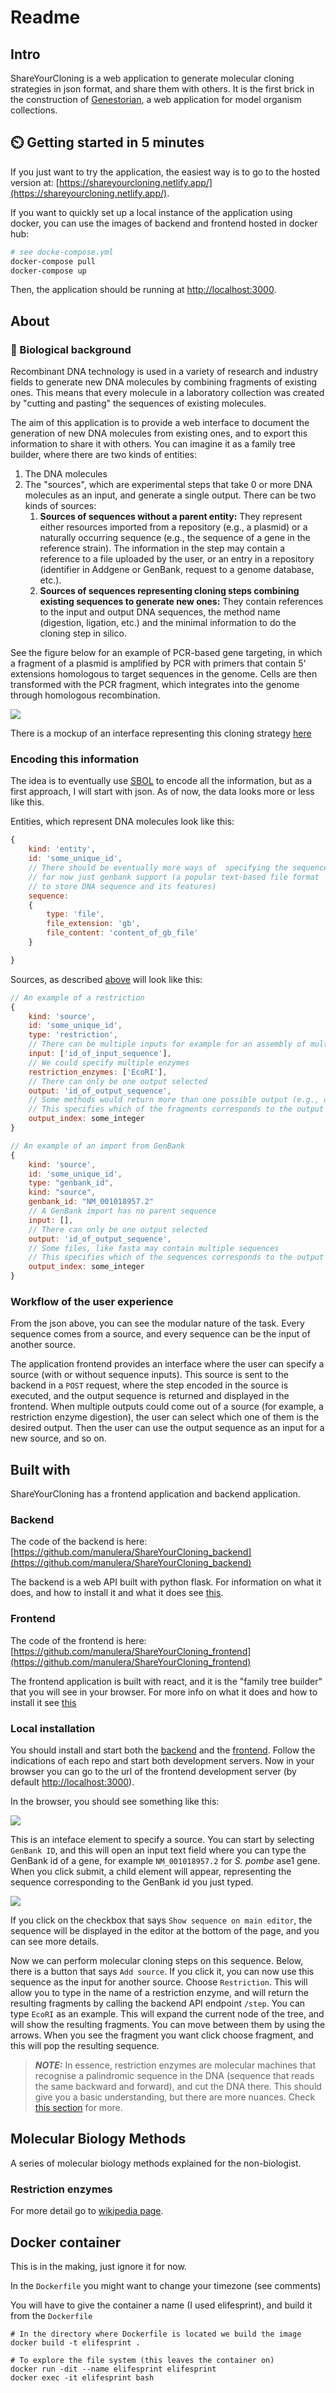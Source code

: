 # Readme

## Intro

ShareYourCloning is a web application to generate molecular cloning strategies in json format, and share them with others. It is the first brick in the construction of [Genestorian](https://www.genestorian.org/), a web application for model organism collections.


## :timer_clock: Getting started in 5 minutes


If you just want to try the application, the easiest way is to go to the hosted version at: [https://shareyourcloning.netlify.app/](https://shareyourcloning.netlify.app/).

If you want to quickly set up a local instance of the application using docker, you can use the images of backend and frontend hosted in docker hub:

```bash
# see docke-compose.yml
docker-compose pull
docker-compose up
```

Then, the application should be running at [http://localhost:3000](http://localhost:3000).

## About

### :dna: Biological background 

Recombinant DNA technology is used in a variety of research and industry fields to generate new DNA molecules by combining fragments of existing ones. This means that every molecule in a laboratory collection was created by "cutting and pasting" the sequences of existing molecules.

The aim of this application is to provide a web interface to document the generation of new DNA molecules from existing ones, and to export this information to share it with others. You can imagine it as a family tree builder, where there are two kinds of entities:

1. The DNA molecules
2. The "sources", which are experimental steps that take 0 or more DNA molecules as an input, and generate a single output. There can be two kinds of sources:
	1.	**Sources of sequences without a parent entity:** They represent either resources imported from a repository (e.g., a plasmid) or a naturally occurring sequence (e.g., the sequence of a gene in the reference strain). The information in the step may contain a reference to a file uploaded by the user, or an entry in a repository (identifier in Addgene or GenBank, request to a genome database, etc.).
	2. **Sources of sequences representing cloning steps combining existing sequences to generate new ones:** They contain references to the input and output DNA sequences, the method name (digestion, ligation, etc.) and the minimal information to do the cloning step in silico.

See the figure below for an example of PCR-based gene targeting, in which a fragment of a plasmid is amplified by PCR with primers that contain 5' extensions homologous to target sequences in the genome. Cells are then transformed with the PCR fragment, which integrates into the genome through homologous recombination.

![](cloning.drawio.svg)

There is a mockup of an interface representing this cloning strategy [here](https://www.genestorian.org/html/web_interface/index.html)

### Encoding this information

The idea is to eventually use [SBOL](https://sbolstandard.org/) to encode all the information, but as a first approach, I will start with json. As of now, the data looks more or less like this.

Entities, which represent DNA molecules look like this:

```javascript
{
	kind: 'entity',
	id: 'some_unique_id',
	// There should be eventually more ways of 	specifying the sequence
	// for now just genbank support (a popular text-based file format
	// to store DNA sequence and its features)
	sequence:
    {
        type: 'file',
        file_extension: 'gb',
        file_content: 'content_of_gb_file'
    }

}
```

Sources, as described [above](#biological-background) will look like this:

```javascript
// An example of a restriction
{
	kind: 'source',
	id: 'some_unique_id',
	type: 'restriction',
	// There can be multiple inputs for example for an assembly of multiple fragments
	input: ['id_of_input_sequence'],
	// We could specify multiple enzymes
	restriction_enzymes: ['EcoRI'],
	// There can only be one output selected
	output: 'id_of_output_sequence',
	// Some methods would return more than one possible output (e.g., cutting a linear fragment of DNA into two)
	// This specifies which of the fragments corresponds to the output
	output_index: some_integer
}

// An example of an import from GenBank
{
	kind: 'source',
	id: 'some_unique_id',
	type: "genbank_id",
 	kind: "source",
	genbank_id: "NM_001018957.2"
	// A GenBank import has no parent sequence
	input: [],
	// There can only be one output selected
	output: 'id_of_output_sequence',
	// Some files, like fasta may contain multiple sequences
	// This specifies which of the sequences corresponds to the output
	output_index: some_integer
}

```

### Workflow of the user experience

From the json above, you can see the modular nature of the task. Every sequence comes from a source, and every sequence can be the input of another source.

The application frontend provides an interface where the user can specify a source (with or without sequence inputs). This source is sent to the backend in a `POST` request, where the step encoded in the source is executed, and the output sequence is returned and displayed in the frontend. When multiple outputs could come out of a source (for example, a restriction enzyme digestion), the user can select which one of them is the desired output. Then the user can use the output sequence as an input for a new source, and so on.

## Built with

ShareYourCloning has a frontend application and backend application.

### Backend

The code of the backend is here: [https://github.com/manulera/ShareYourCloning_backend](https://github.com/manulera/ShareYourCloning_backend)

The backend is a web API built with python flask. For information on what it does, and how to install it and what it does see [this](https://github.com/manulera/ShareYourCloning_backend).

### Frontend

The code of the frontend is here: [https://github.com/manulera/ShareYourCloning_frontend](https://github.com/manulera/ShareYourCloning_frontend)

The frontend application is built with react, and it is the "family tree builder" that you will see in your browser. For more info on what it does and how to install it see [this](https://github.com/manulera/ShareYourCloning_frontend)

### Local installation

You should install and start both the [backend](https://github.com/manulera/ShareYourCloning_backend) and the [frontend](https://github.com/manulera/ShareYourCloning_frontend). Follow the indications of each repo and start both development servers. Now in your browser you can go to the url of the frontend development server (by default [http://localhost:3000](http://localhost:3000)).

In the browser, you should see something like this:

![](starting_point.png)

This is an inteface element to specify a source. You can start by selecting `GenBank ID`, and this will open an input text field where you can type the GenBank id of a gene, for example `NM_001018957.2` for _S. pombe_ ase1 gene. When you click submit, a child element will appear, representing the sequence corresponding to the GenBank id you just typed.


![](second_step.png)

If you click on the checkbox that says `Show sequence on main editor`, the sequence will be displayed in the editor at the bottom of the page, and you can see more details.


Now we can perform molecular cloning steps on this sequence. Below, there is a button that says `Add source`. If you click it, you can now use this sequence as the input for another source. Choose `Restriction`. This will allow you to type in the name of a restriction enzyme, and will return the resulting fragments by calling the backend API endpoint `/step`. You can type `EcoRI` as an example. This will expand the current node of the tree, and will show the resulting fragments. You can move between them by using the arrows. When you see the fragment you want click choose fragment, and this will pop the resulting sequence.

> **_NOTE:_**
In essence, restriction enzymes are molecular machines that recognise a palindromic sequence in the DNA (sequence that reads the same backward and forward), and cut the DNA there.
This should give you a basic understanding, but there are more nuances. Check [this section](#restriction-enzymes) for more.

## Molecular Biology Methods

A series of molecular biology methods explained for the non-biologist.

### Restriction enzymes
For more detail go to [wikipedia page](https://en.wikipedia.org/wiki/Restriction_enzyme). 

## Docker container

This is in the making, just ignore it for now.

In the `Dockerfile` you might want to change your timezone (see comments)

You will have to give the container a name (I used elifesprint), and build it from the `Dockerfile`

```
# In the directory where Dockerfile is located we build the image
docker build -t elifesprint .

# To explore the file system (this leaves the container on)
docker run -dit --name elifesprint elifesprint
docker exec -it elifesprint bash
```
